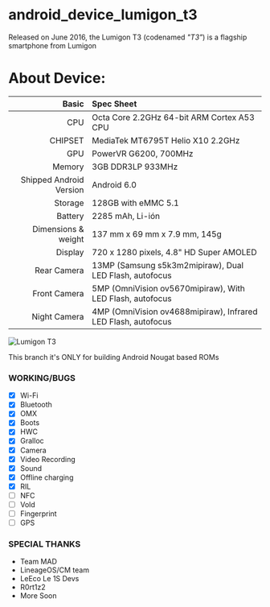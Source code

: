 android_device_lumigon_t3
=========================

Released on June 2016, the Lumigon T3 (codenamed _"T3"_) is a flagship smartphone from Lumigon

# About Device:
Basic   | Spec Sheet
-------:|:-------------------------
CPU     | Octa Core 2.2GHz 64-bit ARM Cortex A53 CPU
CHIPSET | MediaTek MT6795T Helio X10 2.2GHz
GPU     | PowerVR G6200, 700MHz
Memory  | 3GB DDR3LP 933MHz
Shipped Android Version | Android 6.0
Storage | 128GB with eMMC 5.1
Battery | 2285 mAh, Li-ión
Dimensions & weight| 137 mm x 69 mm x 7.9 mm, 145g
Display | 720 x 1280 pixels, 4.8" HD Super AMOLED
Rear Camera | 13MP (Samsung s5k3m2mipiraw), Dual LED Flash, autofocus
Front Camera | 5MP (OmniVision ov5670mipiraw), With LED Flash, autofocus
Night Camera | 4MP (OmniVision ov4688mipiraw), Infrared LED Flash, autofocus

![Lumigon T3](https://i.imgur.com/mkcVy9Rl.jpg "Lumigon T3 in Orange")

This branch it's ONLY for building Android Nougat based ROMs

### WORKING/BUGS ###
- [x] Wi-Fi
- [x] Bluetooth
- [x] OMX
- [x] Boots
- [x] HWC
- [x] Gralloc
- [x] Camera
- [x] Video Recording
- [x] Sound
- [x] Offline charging
- [x] RIL
- [ ] NFC
- [ ] Vold
- [ ] Fingerprint
- [ ] GPS

### SPECIAL THANKS ###
- Team MAD
- LineageOS/CM team
- LeEco Le 1S Devs
- R0rt1z2
- More Soon

